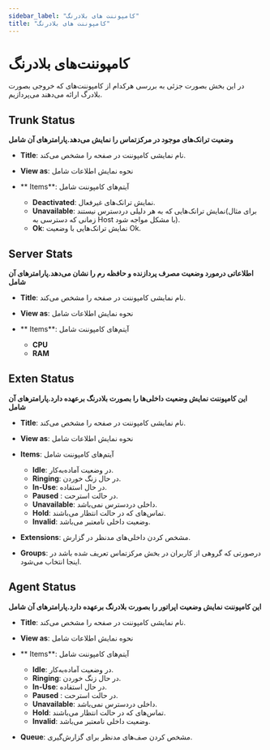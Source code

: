 ```yaml
---
sidebar_label: "کامپوننت های بلادرنگ"
title: "کامپوننت های بلادرنگ"
---
```



# کامپوننت‌های بلادرنگ

در این بخش بصورت جزئی به بررسی هرکدام از کامپوننت‌های که خروجی بصورت بلادرگ ارائه می‌دهند می‌پردازیم.

## Trunk Status
**وضعیت ترانک‌های موجود در مرکزتماس را نمایش می‌دهد.پارامترهای آن شامل**

- **Title**: نام نمایشی کامپوننت در صفحه را مشخص می‌کند.

- **View as**: نحوه نمایش اطلاعات شامل

	
- ** Items**: آیتم‌های کامپوننت شامل
	- **Deactivated**: نمایش ترانک‌های غیرفعال.
	- **Unavailable**: نمایش ترانک‌هایی که به هر دلیلی دردسترس نیستند(برای مثال زمانی که دسترسی به Host با مشکل مواجه شود).
	-  **Ok**: نمایش ترانک‌هایی با وضعیت Ok.
	
	
## Server Stats

**اطلاعاتی درمورد وضعیت مصرف پردازنده و حافظه رم را نشان می‌دهد.پارامترهای آن شامل**

- **Title**: نام نمایشی کامپوننت در صفحه را مشخص می‌کند.

- **View as**: نحوه نمایش اطلاعات شامل
	
- ** Items**: آیتم‌های کامپوننت شامل
	- **CPU**
	- **RAM**

## Exten Status

**این کامپوننت نمایش وضعیت داخلی‌ها را بصورت بلادرنگ برعهده دارد.پارامترهای آن شامل**


- **Title**: نام نمایشی کامپوننت در صفحه را مشخص می‌کند.

- **View as**: نحوه نمایش اطلاعات شامل

- **Items**: آیتم‌های کامپوننت شامل
	- **Idle**: در وضعیت آماده‌به‌کار.
	- **Ringing**: در حال زنگ خوردن.
	- **In-Use**: در حال استفاده.
	- **Paused** : در حالت استرحت.
	- **Unavailable**: داخلی دردسترس نمی‌باشد.
	- **Hold**: تماس‌های که در حالت انتظار می‌باشند.
	- **Invalid**: وضعیت داخلی نامعتبر می‌باشد.

- **Extensions**: مشخص کردن داخلی‌های مدنظر در گزارش.

- **Groups**: درصورتی که گروهی از کاربران در بخش مرکزتماس تعریف شده باشد در اینجا انتخاب می‌شود.


## Agent Status

**این کامپوننت نمایش وضعیت اپراتور را بصورت بلادرنگ برعهده دارد.پارامترهای آن شامل**

- **Title**: نام نمایشی کامپوننت در صفحه را مشخص می‌کند.

- **View as**: نحوه نمایش اطلاعات شامل

- ** Items**: آیتم‌های کامپوننت شامل
	- **Idle**: در وضعیت آماده‌به‌کار.
	- **Ringing**: در حال زنگ خوردن.
	- **In-Use**: در حال استفاده.
	- **Paused** : در حالت استرحت.
	- **Unavailable**: داخلی دردسترس نمی‌باشد.
	- **Hold**: تماس‌های که در حالت انتظار می‌باشند.
	- **Invalid**: وضعیت داخلی نامعتبر می‌باشد.
	
- **Queue**: مشخص کردن صف‌های مدنظر برای گزارش‌گیری.